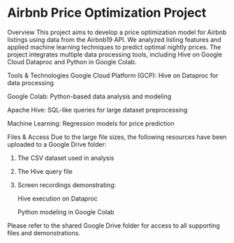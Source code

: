 # Airbnb Price Optimization Project

Overview
This project aims to develop a price optimization model for Airbnb listings using data from the Airbnb19 API. We analyzed listing features and applied machine learning techniques to predict optimal nightly prices. The project integrates multiple data processing tools, including Hive on Google Cloud Dataproc and Python in Google Colab.

Tools & Technologies
Google Cloud Platform (GCP): Hive on Dataproc for data processing

Google Colab: Python-based data analysis and modeling

Apache Hive: SQL-like queries for large dataset preprocessing

Machine Learning: Regression models for price prediction

Files & Access
Due to the large file sizes, the following resources have been uploaded to a Google Drive folder:

1. The CSV dataset used in analysis

2. The Hive query file

3. Screen recordings demonstrating:

    Hive execution on Dataproc

    Python modeling in Google Colab

Please refer to the shared Google Drive folder for access to all supporting files and demonstrations.
